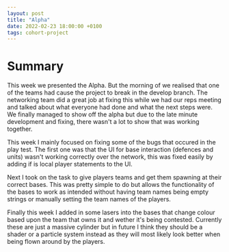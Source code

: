 ```yaml
---
layout: post
title: "Alpha"
date: 2022-02-23 18:00:00 +0100
tags: cohort-project
---
```


# Summary
This week we presented the Alpha. But the morning of we realised that one of the teams had cause the project to break in the develop branch. The networking team did a great job at fixing this while we had our reps meeting and talked about what everyone had done and what the next steps were. We finally managed to show off the alpha but due to the late minute development and fixing, there wasn't a lot to show that was working together. 

This week I mainly focused on fixing some of the bugs that occured in the play test. The first one was that the UI for base interaction (defences and units) wasn't working correctly over the network, this was fixed easily by adding if is local player statements to the UI. 

Next I took on the task to give players teams and get them spawning at their correct bases. This was pretty simple to do but allows the functionality of the bases to work as intended without having team names being empty strings or manually setting the team names of the players. 

Finally this week I added in some lasers into the bases that change colour based upon the team that owns it and wether it's being contested. Currently these are just a massive cylinder but in future I think they should be a shader or a particle system instead as they will most likely look better when being flown around by the players.